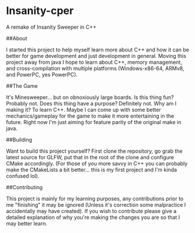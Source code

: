 # Insanity-cper

A remake of Insanity Sweeper in C++

##About

I started this project to help myself learn more about C++ and how it can be
better for game development and just development in general. Moving this project
away from java I hope to learn about C++, memory management, and
cross-compilation with multiple platforms (Windows-x86-64, ARMv8, and PowerPC,
yes PowerPC). 

##The Game

It's Minesweeper... but on obnoxiously large boards. Is this thing fun? Probably
not. Does this thing have a purpose? Definitely not. Why am I making it? To 
learn C++. Maybe I can come up with some better mechanics/gameplay for the game
to make it more entertaining in the future. Right now I'm just aiming for 
feature parity of the original make in java.

##Building

Want to build this project yourself? First clone the repository, go grab the
latest source for GLFW, put that in the root of the clone and configure CMake 
accordingly. (For those of you more savvy in C++ you can probably make the 
CMakeLists a bit better... this is my first project and I'm kinda confused lol).

##Contributing

This project is mainly for my learning purposes, any contributions prior to me 
"finishing" it may be ignored (Unless it's correction some malpractice I 
accidentally may have created). If you wish to contribute please give a detailed
explanation of why you're making the changes you are so that I may better learn.


